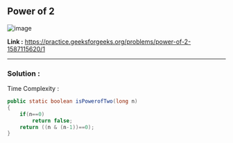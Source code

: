 ## Power of 2

![image](https://user-images.githubusercontent.com/23376002/170097603-88d96fa9-afb4-47f8-8d34-219724218f06.png)


**Link :** https://practice.geeksforgeeks.org/problems/power-of-2-1587115620/1


------------------------------------------------------------------------------------------------------------------------------------------------------


### Solution :

Time Complexity :


```java
public static boolean isPowerofTwo(long n)
{
    if(n==0)
        return false;
    return ((n & (n-1))==0);
}
```



